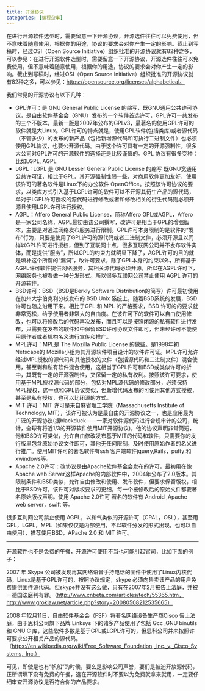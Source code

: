 ```yaml
---
title: 开源协议
categories: [编程杂事]
---
```


在进行开源软件选型时，需要留意一下开源协议，开源选件往往可以免费使用，但不意味着随意使用，根据你的用途，协议的要求会对你产生一定的影响。截止到写稿时，经过OSI（Open Source Initiative）组织批准的开源协议就有82种之多，可以参见：在进行开源软件选型时，需要留意一下开源协议，开源选件往往可以免费使用，但不意味着随意使用，根据你的用途，协议的要求会对你产生一定的影响。截止到写稿时，经过OSI（Open Source Initiative）组织批准的开源协议就有82种之多，可以参见：https://opensource.org/licenses/alphabetical。

我们常见的开源协议有以下几种：

- GPL许可：是 GNU General Public License 的缩写，既GNU通用公共许可协议，是自由软件基金会（GNU）发布的一个软件首选许可，GPL许可一共发布的三个不版本，最新一版是2007年公布的GPLv3，最著名的使用GPL许可的软件就是大Linux。GPL许可的特点就是，使用GPL软件(包括类库)或者源代码（不管多少）的发布的新产品（包括新增源代码和可执行二进制文件）也必须使用GPL协议，也要公开源代码。由于这个许可具有一定的开源强制性，很多大公司对GPL许可的开源软件的选择还是比较谨慎的。GPL 协议有很多变种：比如LGPL, AGPL
- LGPL : LGPL 是 GNU Lesser General Public License 的缩写 既GNU宽通用公共许可证，相比于GPL，其开源强制性弱一些，对商用软件更加友好，使用该许可的著名软件是Linux下的办公软件 OpenOffice。按照该许可协议的要求，以类库方式引入基于LGPL许可的软件可以不开源其衍生产品的源代码，单对于LGPL许可授权的源代码进行修改或者和修改相关的衍生代码则必须开源且使用LGPL许可进行授权。
- AGPL：Affero General Public License，简称Affero GPL或AGPL，Affero 是一家公司名称，AGPL最初由该公司撰写，改许可是相当于GPL的增强版本，主要是对通过网络发布服务进行限制。GPL许可本身限制的是软件的“发布”行为，只要是使用了GPL许可的源代码或者二进制文件，必须开源且以同样以GPL许可进行授权，但到了互联网十点，很多互联网公司并不发布软件实体，而是提供“服务”，所以GPL的约束力就明显下降了，AGPL许可的目的就是填补这个所谓的“漏洞”，改许可要求，除了GPL本身的约束以外，所有基于AGPL许可软件提供网络服务，其相关源代码必须开源，所以在AGPL许可下，网络服务也被看做一种分发形式。所以很多互联网公司禁止使用 AGPL 许可的开源软件。
- BSD许可：BSD（BSD是Berkly Software Distribution的简写）许可最初使用在加州大学伯克利分校发布的 BSD Unix 系统上，随着BSD系统的发展，BSD许可也随之沿用下来。相比于GPL 和 MPL 的严格要求，BSD 许可的的要求就非常宽松，给予使用者非常大的自由度。在该许可下的软件可以自由使用修改，也可以将修改后的代码再次发布，而且可以是按照闭源的私有软件进行发布，只需要在发布的软件和中保留BSD许可协议文件即可，但未经许可不能使用原作者或者机构名义进行宣传和推广。
- MPL许可：MPL是 The Mozilla Public License 的做些。是1998年初Netscape的 Mozilla小组为其开源软件项目设计的软件许可证。MPL许可允许经过MPL授权的源代码和其他授权的文件（包括源代码和二进制文件）混合使用，甚至剥和私有软件混合使用，这相当于GPL许可和BSD或类似许可的折中，其既有一定的开源强制性，又保留一定的私有权利。按照该许可要求，使用基于MPL授权源代码的部分，包括对MPL源代码的修改部分，必须保持MPL授权，这一点和GPL协议类似，但新增代码发布的可使用其他方式授权，甚至是私有授权，也可以比闭源的方式。
- MIT 许可：MIT 许可是来自麻省理工学院（Massachusetts Institute of Technology, MIT），该许可被认为是最自由的开源协议之一，也是应用最为广泛的开源协议(据blackduck——一家对软件源代码进行合规审计的公司，统计，全球有将近1/3的开源软件使用MIT开源协议)，他的协议声明非常简短，他和BSD许可类似，允许自由修改发布基于MIT的代码和软件，只需要你的发行版里包含原始协议文件即可，其他无任何限制，及时使用原始作者的名义进行推广。使用MIT许可的著名软件有ssh 客户端软件jquery,Rails，putty 和 xwindows等。
- Apache 2.0许可：改协议是由Apache软件基金会发布的许可，最初用在像Apache web Server这样Apache的内部软件中，2004年公布了2.0版本。其限制条件和BSD类似，允许自由修改和使用、发布软件，但要求保留版权，相比于BSD许可，该许可对版权要求的更细，每一个被修改后的原始文件都要著名原始版权声明。使用 Apache 2.0许可 著名的软件有 Android ,Apache web server，swift 等。

很多互利网公司禁止使用 AGPL，以和气类似的开源许可（CPAL，OSL），甚至用GPL，LGPL，MPL（如果仅仅是内部使用，不以软件分发的形式出现，也可以自由使用），推荐使用BSD，APache 2.0 和 MIT 许可。

---

开源软件也不是免费的午餐，开源许可使用不当也可能引起官司，比如下面的例子：

2007 年 Skype 公司被发现再其网络语音手持电话的固件中使用了Linux内核代码，Linux是基于GPL许可的，按照协议规定，skype 必须向售卖该产品的用户免费提供固件源代码。但skype并没有这么做，只有在2007年2月被告上法庭，并被一德国法庭判有罪。（http://www.cnbeta.com/articles/tech/55365.htm，http://www.groklaw.net/article.php?story=20080508212535665）

2008 年12月11日，自由软件基金会（FSF）将著名网络设备生产商Cisco 告上法庭，由于思科公司旗下品牌 Linksys 下的诸多产品使用了包括 Gcc ,GNU binutils 和 GNU C 库，这些软件多数是基于GPL或LGPL许可的，但思科公司并未按照许可要求公开相关产品的源代码。（https://en.wikipedia.org/wiki/Free_Software_Foundation,_Inc._v._Cisco_Systems,_Inc.）

可见，即使是也有“帆船”的时候，要么是影响公司声誉，要们是被迫开放源代码，正所谓填下没有免费的午餐，选在开源软件时不要以为免费就拿来就用，一定要仔细审查开源协议是否符合你的产品要求。
